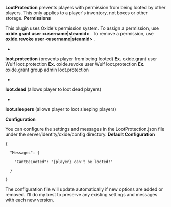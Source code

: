 **LootProtection** prevents players with permission from being looted by other players. This only applies to a player's inventory, not boxes or other storage.
**Permissions**

This plugin uses Oxide's permission system. To assign a permission, use **oxide.grant user <username|steamid> <permission>**. To remove a permission, use **oxide.revoke user <username|steamid> <permission>**.


* 
**loot.protection** (prevents player from being looted)
**Ex.** oxide.grant user Wulf loot.protection
**Ex.** oxide.revoke user Wulf loot.protection
**Ex.** oxide.grant group admin loot.protection



* 
**loot.dead** (allows player to loot dead players)



* 
**loot.sleepers** (allows player to loot sleeping players)


**Configuration**

You can configure the settings and messages in the LootProtection.json file under the server/identity/oxide/config directory.
**Default Configuration**

````
{

  "Messages": {

    "CantBeLooted": "{player} can't be looted!"

  }

}
````

The configuration file will update automatically if new options are added or removed. I'll do my best to preserve any existing settings and messages with each new version.